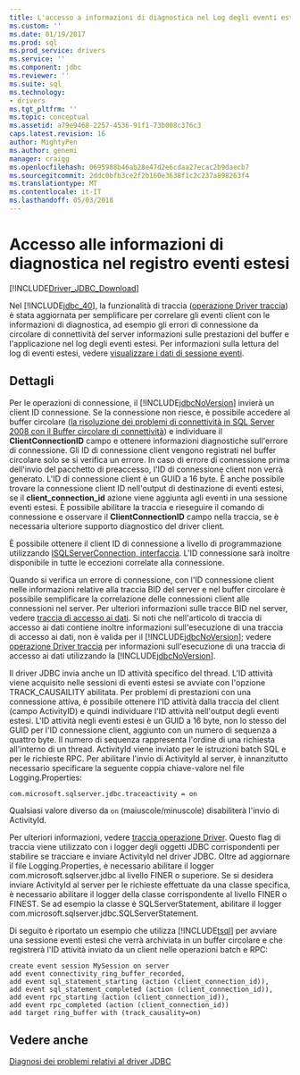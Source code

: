 ```yaml
---
title: L'accesso a informazioni di diagnostica nel Log degli eventi estesi | Documenti Microsoft
ms.custom: ''
ms.date: 01/19/2017
ms.prod: sql
ms.prod_service: drivers
ms.service: ''
ms.component: jdbc
ms.reviewer: ''
ms.suite: sql
ms.technology:
- drivers
ms.tgt_pltfrm: ''
ms.topic: conceptual
ms.assetid: a79e9468-2257-4536-91f1-73b008c376c3
caps.latest.revision: 16
author: MightyPen
ms.author: genemi
manager: craigg
ms.openlocfilehash: 0695988b46ab28e47d2e6cdaa27ecac2b9daecb7
ms.sourcegitcommit: 2ddc0bfb3ce2f2b160e3638f1c2c237a898263f4
ms.translationtype: MT
ms.contentlocale: it-IT
ms.lasthandoff: 05/03/2018
---
```

# <a name="accessing-diagnostic-information-in-the-extended-events-log"></a>Accesso alle informazioni di diagnostica nel registro eventi estesi
[!INCLUDE[Driver_JDBC_Download](../../includes/driver_jdbc_download.md)]

  Nel [!INCLUDE[jdbc_40](../../includes/jdbc_40_md.md)], la funzionalità di traccia ([operazione Driver traccia](../../connect/jdbc/tracing-driver-operation.md)) è stata aggiornata per semplificare per correlare gli eventi client con le informazioni di diagnostica, ad esempio gli errori di connessione da circolare di connettività del server informazioni sulle prestazioni del buffer e l'applicazione nel log degli eventi estesi. Per informazioni sulla lettura del log di eventi estesi, vedere [visualizzare i dati di sessione eventi](http://msdn.microsoft.com/library/hh710068(SQL.110).aspx).  
  
## <a name="details"></a>Dettagli  
 Per le operazioni di connessione, il [!INCLUDE[jdbcNoVersion](../../includes/jdbcnoversion_md.md)] invierà un client ID connessione. Se la connessione non riesce, è possibile accedere al buffer circolare ([la risoluzione dei problemi di connettività in SQL Server 2008 con il Buffer circolare di connettività](http://go.microsoft.com/fwlink/?LinkId=207752)) e individuare il **ClientConnectionID** campo e ottenere informazioni diagnostiche sull'errore di connessione. Gli ID di connessione client vengono registrati nel buffer circolare solo se si verifica un errore. In caso di errore di connessione prima dell'invio del pacchetto di preaccesso, l'ID di connessione client non verrà generato. L'ID di connessione client è un GUID a 16 byte. È anche possibile trovare la connessione client ID nell'output di destinazione di eventi estesi, se il **client_connection_id** azione viene aggiunta agli eventi in una sessione eventi estesi. È possibile abilitare la traccia e rieseguire il comando di connessione e osservare il **ClientConnectionID** campo nella traccia, se è necessaria ulteriore supporto diagnostico del driver client.  
  
 È possibile ottenere il client ID di connessione a livello di programmazione utilizzando [ISQLServerConnection, interfaccia](../../connect/jdbc/reference/isqlserverconnection-interface.md). L'ID connessione sarà inoltre disponibile in tutte le eccezioni correlate alla connessione.  
  
 Quando si verifica un errore di connessione, con l'ID connessione client nelle informazioni relative alla traccia BID del server e nel buffer circolare è possibile semplificare la correlazione delle connessioni client alle connessioni nel server. Per ulteriori informazioni sulle tracce BID nel server, vedere [traccia di accesso ai dati](http://go.microsoft.com/fwlink/?LinkId=125805). Si noti che nell'articolo di traccia di accesso ai dati contiene inoltre informazioni sull'esecuzione di una traccia di accesso ai dati, non è valida per il [!INCLUDE[jdbcNoVersion](../../includes/jdbcnoversion_md.md)]; vedere [operazione Driver traccia](../../connect/jdbc/tracing-driver-operation.md) per informazioni sull'esecuzione di una traccia di accesso ai dati utilizzando la [!INCLUDE[jdbcNoVersion](../../includes/jdbcnoversion_md.md)].  
  
 Il driver JDBC invia anche un ID attività specifico del thread. L'ID attività viene acquisito nelle sessioni di eventi estesi se avviate con l'opzione TRACK_CAUSAILITY abilitata. Per problemi di prestazioni con una connessione attiva, è possibile ottenere l'ID attività dalla traccia del client (campo ActivityID) e quindi individuare l'ID attività nell'output degli eventi estesi. L'ID attività negli eventi estesi è un GUID a 16 byte, non lo stesso del GUID per l'ID connessione client, aggiunto con un numero di sequenza a quattro byte. Il numero di sequenza rappresenta l'ordine di una richiesta all'interno di un thread. ActivityId viene inviato per le istruzioni batch SQL e per le richieste RPC. Per abilitare l'invio di ActivityId al server, è innanzitutto necessario specificare la seguente coppia chiave-valore nel file Logging.Properties:  
  
```  
com.microsoft.sqlserver.jdbc.traceactivity = on  
```  
  
 Qualsiasi valore diverso da `on` (maiuscole/minuscole) disabiliterà l'invio di ActivityId.  
  
 Per ulteriori informazioni, vedere [traccia operazione Driver](../../connect/jdbc/tracing-driver-operation.md). Questo flag di traccia viene utilizzato con i logger degli oggetti JDBC corrispondenti per stabilire se tracciare e inviare ActivityId nel driver JDBC. Oltre ad aggiornare il file Logging.Properties, è necessario abilitare il logger com.microsoft.sqlserver.jdbc al livello FINER o superiore. Se si desidera inviare ActivityId al server per le richieste effettuate da una classe specifica, è necessario abilitare il logger della classe corrispondente al livello FINER o FINEST. Se ad esempio la classe è SQLServerStatement, abilitare il logger com.microsoft.sqlserver.jdbc.SQLServerStatement.  
  
 Di seguito è riportato un esempio che utilizza [!INCLUDE[tsql](../../includes/tsql_md.md)] per avviare una sessione eventi estesi che verrà archiviata in un buffer circolare e che registrerà l'ID attività inviato da un client nelle operazioni batch e RPC:  
  
```  
create event session MySession on server  
add event connectivity_ring_buffer_recorded,  
add event sql_statement_starting (action (client_connection_id)),  
add event sql_statement_completed (action (client_connection_id)),  
add event rpc_starting (action (client_connection_id)),  
add event rpc_completed (action (client_connection_id))  
add target ring_buffer with (track_causality=on)  
```  
  
## <a name="see-also"></a>Vedere anche  
 [Diagnosi dei problemi relativi al driver JDBC](../../connect/jdbc/diagnosing-problems-with-the-jdbc-driver.md)  
  
  
